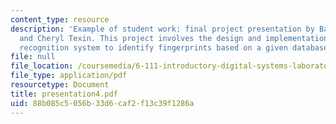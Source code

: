 ```yaml
---
content_type: resource
description: 'Example of student work: final project presentation by Bashira Chowdhury
  and Cheryl Texin. This project involves the design and implementation of an image
  recognition system to identify fingerprints based on a given database.'
file: null
file_location: /coursemedia/6-111-introductory-digital-systems-laboratory-spring-2006/88b085c5056b33d6caf2f13c39f1286a_presentation4.pdf
file_type: application/pdf
resourcetype: Document
title: presentation4.pdf
uid: 88b085c5-056b-33d6-caf2-f13c39f1286a
---
```

